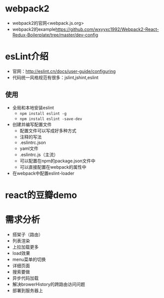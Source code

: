 # webpack2
* webpack2的官网<webpack.js.org>
* webpack2的example<https://github.com/wxyyxc1992/Webpack2-React-Redux-Boilerplate/tree/master/dev-config>

# esLint介绍
* 官网：<http://eslint.cn/docs/user-guide/configuring>
* 代码统一风格规范有很多：jslint,jshint,eslint
## 使用
* 全局和本地安装eslint
  + `npm install eslint -g `
  + `npm install eslint -save-dev`
* 创建并编写配置文件
  + 配置文件可以写成好多种方式
  + 注释的写法
  + .eslintrc.json
  + yaml文件
  + .eslintrc.js（主流）
  + 可以配置在npm的package.json文件中
  + 可以直接配置在webpack的属性中
* 在webpack中配置eslint-loader 


# react的豆瓣demo
# 需求分析
* 搭架子（路由）
* 列表渲染
* 上拉加载更多
* load效果
* menu菜单的切换
* 详细页面
* 搜索要做
* 异步代码加载
* 解决browerHistory的跨路由访问问题
* 部署到服务器上



